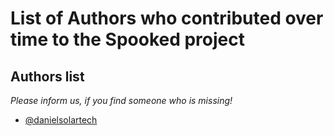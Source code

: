 # List of Authors who contributed over time to the Spooked project

## Authors list

_Please inform us, if you find someone who is missing!_

-   [@danielsolartech](https://github.com/danielsolartech)
